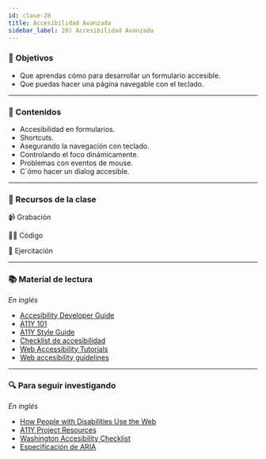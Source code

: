 ```yaml
---
id: clase-28
title: Accesibilidad Avanzada
sidebar_label: 28) Accesibilidad Avanzada
---
```


### 🏁 Objetivos

- Que aprendas cómo para desarrollar un formulario accesible.
- Que puedas hacer una página navegable con el teclado.

---

### 📝 Contenidos

- Accesibilidad en formularios.
- Shortcuts.
- Asegurando la navegación con teclado.
- Controlando el foco dinámicamente.
- Problemas con eventos de mouse.
- C´ómo hacer un dialog accesible.

---

### 🚀 Recursos de la clase

📹 Grabación

👩‍💻 Código

💪 Ejercitación

---

### 📚 Material de lectura

_En inglés_

- [Accesibility Developer Guide](https://www.accessibility-developer-guide.com/)
- [A11Y 101](https://a11y-101.com/)
- [A11Y Style Guide](https://a11y-style-guide.com/style-guide/)
- [Checklist de accesibilidad](https://www.a11yproject.com/checklist/)
- [Web Accessibility Tutorials](https://www.w3.org/WAI/tutorials/)
- [Web accesibility guidelines](http://web-accessibility.carnegiemuseums.org/)

---

### 🔍 Para seguir investigando

_En inglés_

- [How People with Disabilities Use the Web](https://www.w3.org/WAI/people-use-web/)
- [A11Y Project Resources](https://www.a11yproject.com/resources/)
- [Washington Accesibility Checklist](https://www.washington.edu/accessibility/checklist/)
- [Especificación de ARIA](https://www.w3.org/TR/wai-aria-practices-1.1/#intro)
